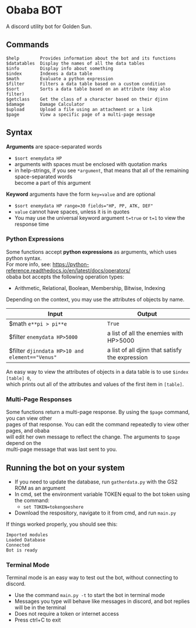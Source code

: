 # Obaba BOT
A discord utility bot for Golden Sun.

## Commands
```
$help        Provides information about the bot and its functions
$datatables  Display the names of all the data tables
$info        Display info about something
$index       Indexes a data table
$math        Evaluate a python expression
$filter      Filters a data table based on a custom condition
$sort        Sorts a data table based on an attribute (may also filter)
$getclass    Get the class of a character based on their djinn
$damage      Damage Calculator
$upload      Upload a file using an attachment or a link
$page        View a specific page of a multi-page message
```
## Syntax
**Arguments** are space-separated words
 - `$sort enemydata HP`
 - arguments with spaces must be enclosed with quotation marks
 - in help-strings, if you see `*argument`, that means that all of the remaining space-separated words  
   become a part of this argument
 
**Keyword** arguments have the form `key=value` and are optional
 - `$sort enemydata HP range=30 fields="HP, PP, ATK, DEF"`
 - `value` cannot have spaces, unless it is in quotes
 - You may use the universal keyword argument `t=true` or `t=1` to view the response time

### Python Expressions
Some functions accept **python expressions** as arguments, which uses python syntax.  
For more info, see: https://python-reference.readthedocs.io/en/latest/docs/operators/  
obaba bot accepts the following operation types:  
 - Arithmetic, Relational, Boolean, Membership, Bitwise, Indexing  

Depending on the context, you may use the attributes of objects by name.  

| Input | Output |
|---|---|
|$math `e**pi > pi**e` | `True`|
|$filter `enemydata HP>5000`|  a list of all the enemies with HP>5000 |
|$filter `djinndata HP>10 and element=="Venus"` | a list of all djinn that satisfy the expression |
 
An easy way to view the attributes of objects in a data table is to use `$index [table] 0`,  
which prints out all of the attributes and values of the first item in `[table]`.

### Multi-Page Responses
Some functions return a multi-page response.  By using the `$page` command, you can view other  
pages of that response.  You can edit the command repeatedly to view other pages, and obaba  
will edit her own message to reflect the change.  The arguments to `$page` depend on the  
multi-page message that was last sent to you.

## Running the bot on your system
 - If you need to update the database, run `gatherdata.py` with the GS2 ROM as an argument
 - In cmd, set the environment variable TOKEN equal to the bot token using the command:
   - `set TOKEN=tokengoeshere`
 - Download the respository, navigate to it from cmd, and run `main.py`
 
If things worked properly, you should see this:
```
Imported modules
Loaded Database
Connected
Bot is ready
```
### Terminal Mode
Terminal mode is an easy way to test out the bot, without connecting to discord.
 - Use the command `main.py -t` to start the bot in terminal mode
 - Messages you type will behave like messages in discord, and bot replies will be in the terminal
 - Does not require a token or internet access
 - Press ctrl+C to exit
